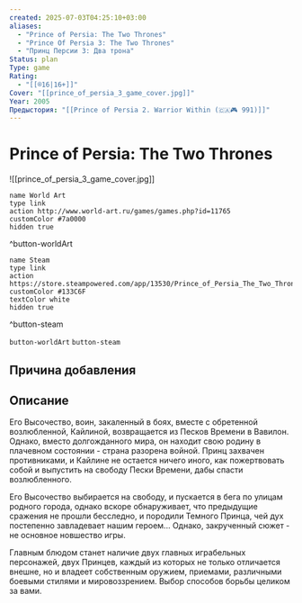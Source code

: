 ```yaml
---
created: 2025-07-03T04:25:10+03:00
aliases:
  - "Prince of Persia: The Two Thrones"
  - "Prince Of Persia 3: The Two Thrones"
  - "Принц Персии 3: Два трона"
Status: plan
Type: game
Rating:
  - "[[®️16|16+]]"
Cover: "[[prince_of_persia_3_game_cover.jpg]]"
Year: 2005
Предыстория: "[[Prince of Persia 2. Warrior Within (🇨🇦🎮 991)]]"
---
```


# Prince of Persia: The Two Thrones

![[prince_of_persia_3_game_cover.jpg]]


```button
name World Art
type link
action http://www.world-art.ru/games/games.php?id=11765
customColor #7a0000
hidden true
```
^button-worldArt

```button
name Steam
type link
action https://store.steampowered.com/app/13530/Prince_of_Persia_The_Two_Thrones/
customColor #133C6F
textColor white
hidden true
```
^button-steam


`button-worldArt` `button-steam`

## Причина добавления




## Описание

Его Высочество, воин, закаленный в боях, вместе с обретенной возлюбленной, Кайлиной, возвращается из Песков Времени в Вавилон. Однако, вместо долгожданного мира, он находит свою родину в плачевном состоянии - страна разорена войной. Принц захвачен противниками, и Кайлине не остается ничего иного, как пожертвовать собой и выпустить на свободу Пески Времени, дабы спасти возлюбленного.

Его Высочество выбирается на свободу, и пускается в бега по улицам родного города, однако вскоре обнаруживает, что предыдущие сражения не прошли бесследно, и породили Темного Принца, чей дух постепенно завладевает нашим героем... Однако, закрученный сюжет - не основное новшество игры.

Главным блюдом станет наличие двух главных играбельных персонажей, двух Принцев, каждый из которых не только отличается внешне, но и владеет собственным оружием, приемами, различными боевыми стилями и мировоззрением. Выбор способов борьбы целиком за вами.

